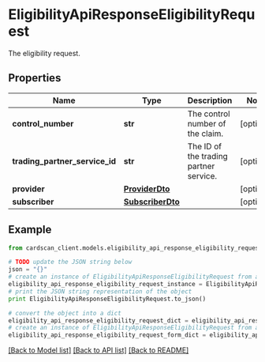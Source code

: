 # EligibilityApiResponseEligibilityRequest

The eligibility request.

## Properties
Name | Type | Description | Notes
------------ | ------------- | ------------- | -------------
**control_number** | **str** | The control number of the claim. | [optional] 
**trading_partner_service_id** | **str** | The ID of the trading partner service. | [optional] 
**provider** | [**ProviderDto**](ProviderDto.md) |  | [optional] 
**subscriber** | [**SubscriberDto**](SubscriberDto.md) |  | [optional] 

## Example

```python
from cardscan_client.models.eligibility_api_response_eligibility_request import EligibilityApiResponseEligibilityRequest

# TODO update the JSON string below
json = "{}"
# create an instance of EligibilityApiResponseEligibilityRequest from a JSON string
eligibility_api_response_eligibility_request_instance = EligibilityApiResponseEligibilityRequest.from_json(json)
# print the JSON string representation of the object
print EligibilityApiResponseEligibilityRequest.to_json()

# convert the object into a dict
eligibility_api_response_eligibility_request_dict = eligibility_api_response_eligibility_request_instance.to_dict()
# create an instance of EligibilityApiResponseEligibilityRequest from a dict
eligibility_api_response_eligibility_request_form_dict = eligibility_api_response_eligibility_request.from_dict(eligibility_api_response_eligibility_request_dict)
```
[[Back to Model list]](../README.md#documentation-for-models) [[Back to API list]](../README.md#documentation-for-api-endpoints) [[Back to README]](../README.md)


